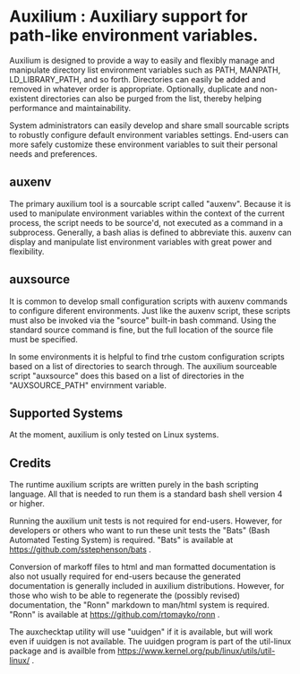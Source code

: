 # Auxilium : Auxiliary support for path-like environment variables.

Auxilium is designed to provide a way to easily and flexibly manage and manipulate
directory list environment variables such as PATH, MANPATH, LD_LIBRARY_PATH, and so
forth. Directories can easily be added and removed in whatever order is appropriate.
Optionally, duplicate and non-existent directories can also be purged from the list,
thereby helping performance and maintainability.

System administrators can easily develop and share small sourcable scripts to robustly
configure default environment variables settings. End-users can more safely customize
these environment variables to suit their personal needs and preferences.

## auxenv

The primary auxilium tool is a sourcable script called "auxenv". Because it is used to
manipulate environment variables within the context of the current process, the script
needs to be source'd, not executed as a command in a subprocess. Generally, a bash alias
is defined to abbreviate this. auxenv can display and manipulate list environment
variables with great power and flexibility.

## auxsource

It is common to develop small configuration scripts with auxenv commands to configure
diferent environments. Just like the auxenv script, these scripts must also be invoked
via the "source" built-in bash command. Using the standard source command is fine,
but the full location of the source file must be specified.

In some environments it is helpful to find trhe custom configuration scripts based on
a list of directories to search through. The auxilium sourceable script "auxsource"
does this based on a list of directories in the "AUXSOURCE_PATH" envirnment variable.

## Supported Systems

At the moment, auxilium is only tested on Linux systems.

## Credits

The runtime auxilium scripts are written purely in the bash scripting
language. All that is needed to run them is a standard bash shell
version 4 or higher.

Running the auxilium unit tests is not required for end-users. However, for developers or
others who want to run these unit tests the "Bats" (Bash Automated Testing System) is
required. "Bats" is available at https://github.com/sstephenson/bats .

Conversion of markoff files to html and man formatted documentation is also not usually
required for end-users because the generated documentation is generally included in
auxilium distributions. However, for those who wish to be able to regenerate the (possibly
revised) documentation, the "Ronn" markdown to man/html system is required. "Ronn" is
available at https://github.com/rtomayko/ronn .

The auxchecktap utility will use "uuidgen" if it is available, but will work even if uuidgen
is not available. The uuidgen program is part of the util-linux package and is availble
from https://www.kernel.org/pub/linux/utils/util-linux/ .
